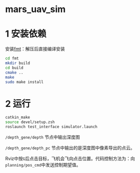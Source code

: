 # mars_uav_sim

# 1 安装依赖

安装[fmt](./fmt.zip)：解压后直接编译安装

```bash
cd fmt
mkdir build
cd build
cmake ..
make
sudo make install
```

# 2 运行

```bash
catkin_make
source devel/setup.zsh
roslaunch test_interface simulator.launch

```

`/depth_gene/depth` 节点中输出深度图

`/depth_gene/depth_pc` 节点中输出的是深度图中像素导出的点云。

Rviz中按`G`后点击目标，飞机会飞向点击位置。代码控制方法为：向`planning/pos_cmd`中发送控制期望值。
